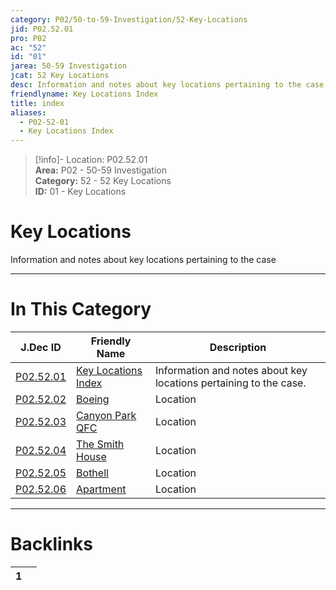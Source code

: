 ```yaml
---  
category: P02/50-to-59-Investigation/52-Key-Locations  
jid: P02.52.01  
pro: P02  
ac: "52"  
id: "01"  
jarea: 50-59 Investigation  
jcat: 52 Key Locations  
desc: Information and notes about key locations pertaining to the case.  
friendlyname: Key Locations Index  
title: index  
aliases:  
  - P02-52-01  
  - Key Locations Index  
---  
```

>[!info]- Location: P02.52.01  
>**Area:** P02 - 50-59 Investigation  
>**Category:** 52 - 52 Key Locations  
>**ID:** 01 - Key Locations  
  
# Key Locations  
  
Information and notes about key locations pertaining to the case  
   
  
  
---  
# In This Category  
  
| J.Dec ID                                                                                                    | Friendly Name                                                                                                     | Description                                                       |  
| ----------------------------------------------------------------------------------------------------------- | ----------------------------------------------------------------------------------------------------------------- | ----------------------------------------------------------------- |  
| [P02.52.01](index.md)              | [Key Locations Index](index.md)          | Information and notes about key locations pertaining to the case. |  
| [P02.52.02](./02-Boeing.md)          | [Boeing](./02-Boeing.md)                   | Location                                                          |  
| [P02.52.03](./03-Canyon-Park-QFC.md) | [Canyon Park QFC](./03-Canyon-Park-QFC.md) | Location                                                          |  
| [P02.52.04](./04-The-Smith-House.md) | [The Smith House](./04-The-Smith-House.md) | Location                                                          |  
| [P02.52.05](./05-Bothell.md)         | [Bothell](./05-Bothell.md)                 | Location                                                          |  
| [P02.52.06](./06-Apartment.md)       | [Apartment](./06-Apartment.md)             | Location                                                          |  
  
  
---  
# Backlinks  
<div><table class="dataview table-view-table"><thead class="table-view-thead"><tr class="table-view-tr-header"><th class="table-view-th"><span></span><span class="dataview small-text">1</span></th><th class="table-view-th"><span></span></th></tr></thead><tbody class="table-view-tbody"></tbody></table></div>